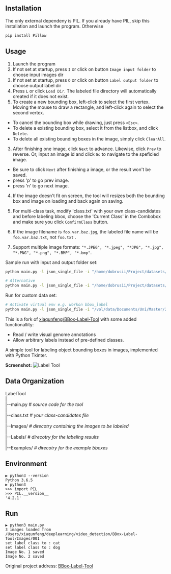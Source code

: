 ## Installation
The only external dependeny is PIL.
If you already have PIL, skip this installation and launch the program.
Otherwise
```bash
pip install Pillow
```


## Usage
1. Launch the program
2. If not set at startup, press `I` or click on button `Image input folder` to choose input images dir
3. If not set at startup, press `O` or click on button `Label output folder` to choose output label dir
4. Press `L` or click `Load Dir`. The labeled file directory will automatically created if it does not  exist.
2. To create a new bounding box, left-click to select the first vertex. Moving the mouse to draw a rectangle, and left-click again to select the second vertex.
  - To cancel the bounding box while drawing, just press `<Esc>`.
  - To delete a existing bounding box, select it from the listbox, and click `Delete`.
  - To delete all existing bounding boxes in the image, simply click `ClearAll`.
3. After finishing one image, click `Next` to advance. Likewise, click `Prev` to reverse. Or, input an image id and click `Go` to navigate to the speficied image.
  - Be sure to click `Next` after finishing a image, or the result won't be saved. 
  - press 'p' to go prev image.
  - press 'n' to go next image.

4. If the image doesn't fit on screen, the tool will resizes both the bounding box and image on loading and back again on saving.

5. For multi-class task, modify 'class.txt' with your own class-candidates and before labeling bbox, choose the 'Current Class' in the Combobox and make sure you click `ComfirmClass` button.

6. If the image filename is `foo.var.baz.jpg`, the labeled file name will be `foo.var.baz.txt`, not `foo.txt` .
7. Support multiple image formats: `"*.JPEG", "*.jpeg", "*JPG", "*.jpg", "*.PNG", "*.png", "*.BMP", "*.bmp"`.

Sample run with input and output folder set: 
```bash
python main.py -l json_single_file -i "/home/dobrusii/Project/datasets/refexp_val_objects/refexp_data/images/all" -o "/home/dobrusii/Project/datasets/refexp_val_objects/refexp_data/"

# Alternative
python main.py -l json_single_file -i "/home/dobrusii/Project/datasets/table_objects_dataset/images/all" -o "/home/dobrusii/Project/datasets/table_objects_dataset"
```



Run for custom data set:
```bash
# Activate virtual env e.g. workon bbox_label
python main.py -l json_single_file -i "/vol/data/Documents/Uni/Master/2018-WS/Masterproject/datasets/table_objects_dataset/images/all" -o "/vol/data/Documents/Uni/Master/2018-WS/Masterproject/datasets/table_objects_dataset"
```

This is a fork of [xiaqunfeng/BBox-Label-Tool](https://github.com/xiaqunfeng/BBox-Label-Tool) with some added functionallity:
- Read / write visual genome annotations
- Allow arbitrary labels instead of pre-defined classes.

A simple tool for labeling object bounding boxes in images, implemented with Python Tkinter.

**Screenshot:**
![Label Tool](./example.jpg)

Data Organization
-----------------
LabelTool  
|  
|--main.py   *# source code for the tool*  
|  
|--class.txt   *# your class-candidates file*  
|  
|--Images/   *# direcotry containing the images to be labeled*  
|  
|--Labels/   *# direcotry for the labeling results*  
|  
|--Examples/  *# direcotry for the example bboxes*  

Environment
----------
```
▶ python3 --version
Python 3.6.5
▶ python3
>>> import PIL
>>> PIL.__version__
'4.2.1'
```

Run
-------
```
▶ python3 main.py
3 images loaded from /Users/xiaqunfeng/deeplearning/video_detection/BBox-Label-Tool/Images/001
set label class to : cat
set label class to : dog
Image No. 1 saved
Image No. 2 saved
```


Original  project address: [BBox-Label-Tool](https://github.com/puzzledqs/BBox-Label-Tool)



